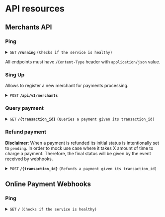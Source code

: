 # API resources

## Merchants API

### Ping

<details>
 <summary><code>GET</code> <code><b>/running</b></code> <code>(Checks if the service is healthy)</code></summary>

#### Parameters

> None

#### Responses

##### HTTP Code 200

```json
Welcome to merchant api..!!
```

</details>

All endpoints must have `/Content-Type` header with `application/json` value.

### Sing Up

Allows to register a new merchant for payments processing.

<details>
 <summary><code>POST</code> <code><b>/api/v1/merchants</b></code></summary>

#### Parameters

> | name            |  type     | data type   | description                                   |
> |-----------------|-----------|-------------------------|-----------------------------------|
> | name            |  required | string      | Name of merchant                              |
> | user.username   |  required | string      | Username to be able to log in in the future   |
> | user.password   |  required | string      | User password                                 |
> | user.email      |  required | string      | Email user                                    |

#### Responses

##### HTTP Code 200

Succesful payment

```json
{
  "data": {
    "merchant_code": "67b281fc-52f1-41cc-bd21-0737713fbf75",
    "name": "Sample merchant",
    "user": {
      "username": "sample_merchant",
      "email": "sample_merchant@email.com"
    }
  },
  "status": "ok"
}
```
##### HTTP Code 400
Bad request. Sent information are incorrect.

```json
{
  "status": "failed",
  "message": "data sent is invalid"
}
```

##### HTTP Code 400
Missing Information.

```json
{
  "status_code": "failed",
  "message": "message description"
}
```

##### HTTP Code 409
User alreay exits.

```json
{
  "status_code": "failed",
  "message": "username sample_merchant is alreay exits"
}
```

##### HTTP Code 500

```json
{
  "status_code": "failed",
  "message": "message description"
}
```

</details>

### Query payment

<details>
 <summary><code>GET</code> <code><b>/{transaction_id}</b></code> <code>(Queries a payment given its transaction_id)</code></summary>

#### Parameters

> | name            |  type     | data type               | description                                              |
> |-----------------|-----------|-------------------------|----------------------------------------------------------|
> | id              |  required | string (path parameter) | Identifier to the given transaction_id                    |

#### Responses

##### HTTP Code 200

```json
{
  "transaction_id": "TXN_01HP06ZRSNFDPKN3ZBSWS4Z0KT",
  "status": "succeeded",
  "description": "Sample transaction",
  "payment_provider": "stripe",
  "amount": 2000,
  "currency": "eur",
  "type": "charge",
  "additional_fields": {
      "charge_id": "ch_3OgwgvGVGHB8I6rc1Etj264n",
      "payment_intent_id": "pi_3OgwgvGVGHB8I6rc1ZC8RNGK"
  }
}
```

##### HTTP Code 400

```json
{
  "code": "resource_not_found",
  "status_code": 404,
  "message": "Resource 'transaction' not found"
}
```

##### HTTP Code 500

```json
{
  "code": "invalid_server_error",
  "status_code": 500,
  "message": "Internal server error"
}
```

</details>

### Refund payment

**Disclaimer**: When a payment is refunded its initial status is intentionally set to `pending`. In order to mock use case where it takes X amount of time to charge a payment. Therefore, the final status will be given by the event received by webhooks.

<details>
 <summary><code>POST</code> <code><b>/{transaction_id}</b></code> <code>(Refunds a payment given its transaction_id)</code></summary>

#### Parameters

> | name            |  type     | data type               | description                                              |
> |-----------------|-----------|-------------------------|----------------------------------------------------------|
> | id              |  required | string (path parameter) | Identifier to the given transaction_id                    |

#### Responses

##### HTTP Code 200

Succesful refund 

```json
{
  "transaction_id": "TXN_01HP06ZRSNFDPKN3ZBSWS4Z0KT",
  "status": "pending",
  "description": "Sample transaction",
  "payment_provider": "stripe",
  "amount": 2000,
  "currency": "eur",
  "type": "refund",
  "additional_fields": {
      "charge_id": "ch_3OgwgvGVGHB8I6rc1Etj264n",
      "payment_intent_id": "pi_3OgwgvGVGHB8I6rc1ZC8RNGK",
      "refund_id": "re_3OgwgvGVGHB8I6rc1rBOb2uO"
  }
}
```

##### HTTP Code 400

```json
{
  "code": "invalid_request",
  "status_code": 400,
  "message": "Invalid request: charge already refunded"
}
```

##### HTTP Code 500

```json
{
  "code": "invalid_server_error",
  "status_code": 500,
  "message": "Internal server error"
}
```

</details>

## Online Payment Webhooks

### Ping

<details>
 <summary><code>GET</code> <code><b>/</b></code> <code>(Checks if the service is healthy)</code></summary>

#### Parameters

> None

#### Responses

##### HTTP Code 200

```json
Hello World!
```

</details>